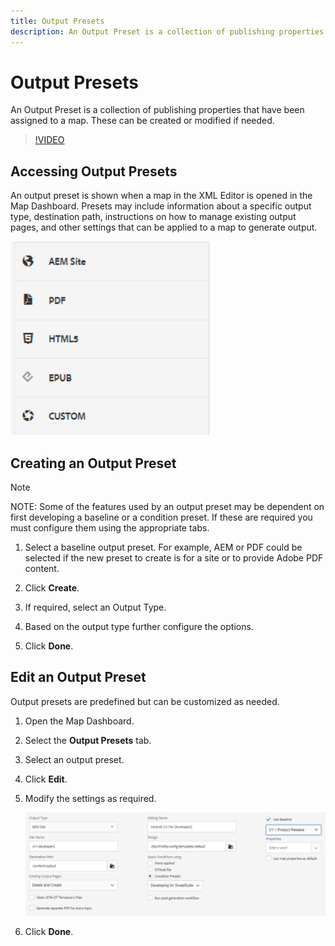 ```yaml
---
title: Output Presets
description: An Output Preset is a collection of publishing properties that have been assigned to a map
---
```

# Output Presets

An Output Preset is a collection of publishing properties that have been assigned to a map. These can be created or modified if needed.

>[!VIDEO](https://video.tv.adobe.com/v/338989)

## Accessing Output Presets

An output preset is shown when a map in the XML Editor is opened in the Map Dashboard. Presets may include information about a specific output type, destination path, instructions on how to manage existing output pages, and other settings that can be applied to a map to generate output.

![Access-Output-Presets](images/access-output-presets.png)
 
## Creating an Output Preset

>[!NOTE]
>
>NOTE: Some of the features used by an output preset may be dependent on first developing a baseline or a condition preset. If these are required you must configure them using the appropriate tabs.

1. Select a baseline output preset. For example, AEM or PDF could be selected if the new preset to create is for a site or to provide Adobe PDF content.

2. Click **Create**.

3. If required, select an Output Type.

4. Based on the output type further configure the options.

5. Click **Done**.

## Edit an Output Preset

Output presets are predefined but can be customized as needed.

1. Open the Map Dashboard.

2. Select the **Output Presets** tab.

3. Select an output preset.

4. Click **Edit**.

5. Modify the settings as required.

    ![Edit-Output-Preset](images/edit-output-preset.png)
 
6. Click **Done**.
